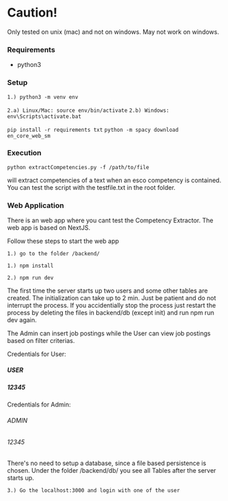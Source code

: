 

# Caution!

Only tested on unix (mac) and not on windows. May not work on windows. 

### Requirements

- python3



### Setup

```1.) python3 -m venv env ```

```2.a) Linux/Mac: source env/bin/activate```
```2.b) Windows: env\Scripts\activate.bat```

```pip install -r requirements txt```
```python -m spacy download en_core_web_sm```


### Execution

```python extractCompetencies.py -f /path/to/file```

will extract competencies of a text when an esco competency is contained. You can test the script with the testfile.txt in the root folder. 


### Web Application

There is an web app where you cant test the Competency Extractor. The web app is based on NextJS. 

Follow these steps to start the web app

```1.) go to the folder /backend/ ```


```1.) npm install ```

```2.) npm run dev```


The first time the server starts up two users and some other tables are created. The initialization can take up to 2 min. Just be patient and do not interrupt the process. If you accidentially stop the process just restart the process by deleting the files in backend/db (except init) and run npm run dev again.

The Admin can insert job postings while the User can view job postings based on filter criterias.

Credentials for User: 

##### USER
##### 12345

Credentials for Admin:

###### ADMIN
###### 12345


There's no need to setup a database, since a file based persistence is chosen. Under the folder 
/backend/db/ you see all Tables after the server starts up. 


```3.) Go the localhost:3000 and login with one of the user ```
